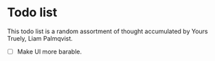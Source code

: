 # Todo list

This todo list is a random assortment of thought accumulated by Yours Truely, Liam Palmqvist.

- [ ] Make UI more barable.